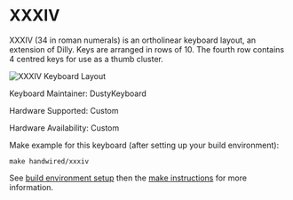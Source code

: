 XXXIV
=====

XXXIV (34 in roman numerals) is an ortholinear keyboard layout, an extension of Dilly.
Keys are arranged in rows of 10. The fourth row contains 4 centred keys for use as a thumb cluster.

![XXXIV Keyboard Layout](https://i.imgur.com/OMt1GBl.png)


Keyboard Maintainer: DustyKeyboard 

Hardware Supported: Custom 

Hardware Availability: Custom 

Make example for this keyboard (after setting up your build environment):

    make handwired/xxxiv

See [build environment setup](https://docs.qmk.fm/build_environment_setup.html) then the [make instructions](https://docs.qmk.fm/make_instructions.html) for more information.
